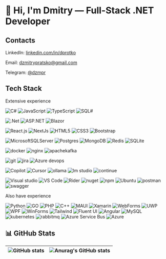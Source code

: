  👋 Hi, I'm Dmitry — Full-Stack .NET Developer
 ===    

## Contacts

LinkedIn: [linkedin.com/in/dprotko](https://linkedin.com/in/dprotko)

Email: dzmitrypratsko@gmail.com

Telegram: [@dzmpr](https://t.me/dzmpr)

## Tech Stack

Extensive experience

![C#](https://img.shields.io/badge/c%23-blue?style=for-the-badge&logo=.net&logoColor=white)
![JavaScript](https://img.shields.io/badge/js-blue.svg?style=for-the-badge&logo=javascript&logoColor=white)
![TypeScript](https://img.shields.io/badge/ts-blue.svg?style=for-the-badge&logo=typescript&logoColor=white)
![SQL#](https://img.shields.io/badge/sql-blue.svg?style=for-the-badge&logo=c-sharp&logoColor=white)

![.Net](https://img.shields.io/badge/.NET-blueviolet?style=for-the-badge&logo=.net&logoColor=white)
![ASP.NET](https://img.shields.io/badge/asp.net-blueviolet?style=for-the-badge&logo=.net&logoColor=white)
![Blazor](https://img.shields.io/badge/blazor-blueviolet?style=for-the-badge&logo=blazor&logoColor=white)

![React.js](https://img.shields.io/badge/react.js-orange?style=for-the-badge&logo=react&logoColor=white)
![NextJs](https://img.shields.io/badge/next.js-orange?style=for-the-badge&logo=nextdotjs&logoColor=white)
![HTML5](https://img.shields.io/badge/html5-orange.svg?style=for-the-badge&logo=html5&logoColor=white)
![CSS3](https://img.shields.io/badge/css3-orange.svg?style=for-the-badge&logo=css&logoColor=white)
![Bootstrap](https://img.shields.io/badge/bootstrap-orange.svg?style=for-the-badge&logo=bootstrap&logoColor=white)

![MicrosoftSQLServer](https://img.shields.io/badge/SQL%20Server-green?style=for-the-badge&logo=microsoft%20sql%20server&logoColor=white)
![Postgres](https://img.shields.io/badge/postgres-green.svg?style=for-the-badge&logo=postgresql&logoColor=white)
![MongoDB](https://img.shields.io/badge/MongoDB-green.svg?style=for-the-badge&logo=mongodb&logoColor=white)
![Redis](https://img.shields.io/badge/redis-green.svg?style=for-the-badge&logo=redis&logoColor=white)
![SQLite](https://img.shields.io/badge/sqlite-green.svg?style=for-the-badge&logo=sqlite&logoColor=white)

![docker](https://img.shields.io/badge/docker-darkblue.svg?style=for-the-badge&logo=docker&logoColor=white)
![nginx](https://img.shields.io/badge/nginx-darkblue.svg?style=for-the-badge&logo=nginx&logoColor=white)
![apachekafka](https://img.shields.io/badge/apache%20kafka-darkblue.svg?style=for-the-badge&logo=apachekafka&logoColor=white)

![git](https://img.shields.io/badge/git-red.svg?style=for-the-badge&logo=git&logoColor=white)
![jira](https://img.shields.io/badge/jira-red.svg?style=for-the-badge&logo=jira&logoColor=white)
![Azure devops](https://img.shields.io/badge/Azure%20devops-red.svg?style=for-the-badge&logo=icloud&logoColor=white)

![Copilot](https://img.shields.io/badge/copilot-violet.svg?style=for-the-badge&logo=githubcopilot&logoColor=white)
![Сursor](https://img.shields.io/badge/cursor-violet.svg?style=for-the-badge&logo=githubcopilot&logoColor=white)
![ollama](https://img.shields.io/badge/ollama-violet.svg?style=for-the-badge&logo=ollama&logoColor=white)
![lm studio](https://img.shields.io/badge/lm%20studio-violet.svg?style=for-the-badge&logo=githubcopilot&logoColor=white)
![continue](https://img.shields.io/badge/continue-violet.svg?style=for-the-badge&logo=githubcopilot&logoColor=white)

![Visual studio](https://img.shields.io/badge/visual%20studio-gray.svg?style=for-the-badge&logo=.net&logoColor=white)
![VS Code](https://img.shields.io/badge/vs%20code-gray.svg?style=for-the-badge&logo=.net&logoColor=white)
![Rider](https://img.shields.io/badge/rider-gray.svg?style=for-the-badge&logo=rider&logoColor=white)
![nuget](https://img.shields.io/badge/nuget-gray.svg?style=for-the-badge&logo=nuget&logoColor=white)
![npm](https://img.shields.io/badge/npm-gray.svg?style=for-the-badge&logo=npm&logoColor=white)
![Ubuntu](https://img.shields.io/badge/ubuntu-gray?logo=ubuntu&logoColor=fff&style=for-the-badge)
![postman](https://img.shields.io/badge/postman-gray?logo=postman&logoColor=fff&style=for-the-badge)
![swagger](https://img.shields.io/badge/swagger-gray?logo=swagger&logoColor=fff&style=for-the-badge)

Also have experience

![Python](https://img.shields.io/badge/python-blue.svg?style=for-the-badge&logo=python&logoColor=white)
![GO](https://img.shields.io/badge/go-blue.svg?style=for-the-badge&logo=go&logoColor=white)
![PHP](https://img.shields.io/badge/php-blue.svg?style=for-the-badge&logo=php&logoColor=white)
![C++](https://img.shields.io/badge/C++-blue.svg?style=for-the-badge&logo=cplusplus&logoColor=white)
![MAUI](https://img.shields.io/badge/MAUI-blueviolet?style=for-the-badge&logo=.net&logoColor=white)
![Xamarin](https://img.shields.io/badge/Xamarin-blueviolet?style=for-the-badge&logo=.net&logoColor=white)
![WebForms](https://img.shields.io/badge/WebForms-blueviolet?style=for-the-badge&logo=.net&logoColor=white)
![UWP](https://img.shields.io/badge/UWP-blueviolet?style=for-the-badge&logo=.net&logoColor=white)
![WPF](https://img.shields.io/badge/WPF-blueviolet?style=for-the-badge&logo=.net&logoColor=white)
![WinForms](https://img.shields.io/badge/WinForms-blueviolet?style=for-the-badge&logo=.net&logoColor=white)
![Tailwind](https://img.shields.io/badge/tailwind-orange.svg?style=for-the-badge&logo=tailwindcss&logoColor=white)
![Fluent UI](https://img.shields.io/badge/Fluent%20UI-orange.svg?style=for-the-badge&logo=css&logoColor=white)
![Angular](https://img.shields.io/badge/angular-orange?style=for-the-badge&logo=angular&logoColor=white)
![MySQL](https://img.shields.io/badge/mysql-green.svg?style=for-the-badge&logo=mysql&logoColor=white)
![kubernetes](https://img.shields.io/badge/kubernetes-darkblue.svg?style=for-the-badge&logo=kubernetes&logoColor=white)
![rabbitmq](https://img.shields.io/badge/rabbitmq-darkblue.svg?style=for-the-badge&logo=rabbitmq&logoColor=white)
![Azure Service Bus](https://img.shields.io/badge/Azure%20Service%20Bus-darkblue.svg?style=for-the-badge&logo=icloud&logoColor=white)
![Azure](https://img.shields.io/badge/azure-darkblue?logo=icloud&logoColor=fff&style=for-the-badge)


## 📊 GitHub Stats

| ![GitHub stats](https://github-readme-stats.vercel.app/api?username=dzmprt&show_icons=true&theme=react&hide_border=true&hide_rank=true) | ![Anurag's GitHub stats](https://github-readme-stats.vercel.app/api/top-langs/?username=dzmprt&langs_count=8&layout=compact&theme=react&hide_border=true) |
|-|-|


